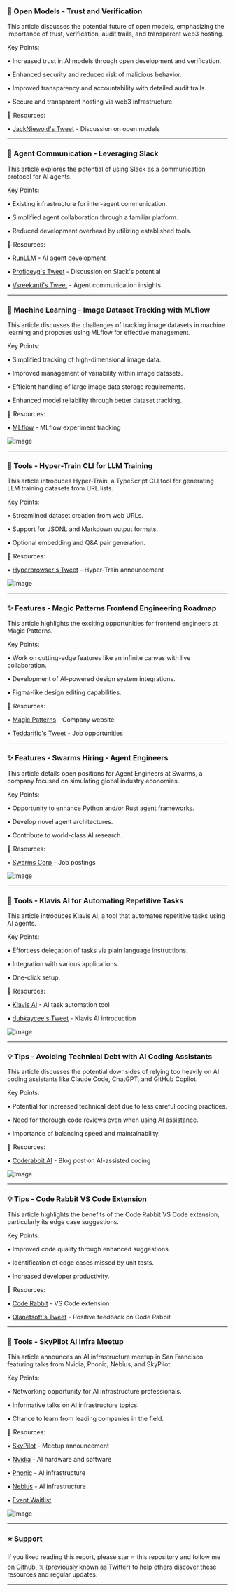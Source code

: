 ### 🤖 Open Models - Trust and Verification

This article discusses the potential future of open models, emphasizing the importance of trust, verification, audit trails, and transparent web3 hosting.

Key Points:

• Increased trust in AI models through open development and verification.


• Enhanced security and reduced risk of malicious behavior.


• Improved transparency and accountability with detailed audit trails.


• Secure and transparent hosting via web3 infrastructure.


🔗 Resources:

• [JackNiewold's Tweet](https://x.com/JackNiewold/status/1956084481615651053) -  Discussion on open models


---
### 🤖 Agent Communication - Leveraging Slack

This article explores the potential of using Slack as a communication protocol for AI agents.

Key Points:

• Existing infrastructure for inter-agent communication.


• Simplified agent collaboration through a familiar platform.


• Reduced development overhead by utilizing established tools.



🔗 Resources:

• [RunLLM](https://x.com/RunLLM) -  AI agent development


• [Profjoeyg's Tweet](https://x.com/profjoeyg) - Discussion on Slack's potential


• [Vsreekanti's Tweet](https://x.com/vsreekanti/status/1956054477154476318) - Agent communication insights


---
### 🤖 Machine Learning - Image Dataset Tracking with MLflow

This article discusses the challenges of tracking image datasets in machine learning and proposes using MLflow for effective management.

Key Points:

• Simplified tracking of high-dimensional image data.


• Improved management of variability within image datasets.


• Efficient handling of large image data storage requirements.


• Enhanced model reliability through better dataset tracking.


🔗 Resources:

• [MLflow](https://x.com/MLflow/status/1956120036277440955) -  MLflow experiment tracking


![Image](https://pbs.twimg.com/media/GyWIzBdW0AMx9Xw?format=jpg&name=small)


---
### 🚀 Tools - Hyper-Train CLI for LLM Training

This article introduces Hyper-Train, a TypeScript CLI tool for generating LLM training datasets from URL lists.

Key Points:

•  Streamlined dataset creation from web URLs.


•  Support for JSONL and Markdown output formats.


•  Optional embedding and Q&A pair generation.



🔗 Resources:

• [Hyperbrowser's Tweet](https://x.com/hyperbrowser/status/1956090338021662755) -  Hyper-Train announcement


![Image](https://pbs.twimg.com/amplify_video_thumb/1956090284867248130/img/9YF22lXz0jrknnzJ.jpg)


---
### ✨ Features - Magic Patterns Frontend Engineering Roadmap

This article highlights the exciting opportunities for frontend engineers at Magic Patterns.

Key Points:

• Work on cutting-edge features like an infinite canvas with live collaboration.


• Development of AI-powered design system integrations.


•  Figma-like design editing capabilities.



🔗 Resources:

• [Magic Patterns](https://x.com/magicpatterns) -  Company website


• [Teddarific's Tweet](https://x.com/Teddarific/status/1956041479052517609) -  Job opportunities


---
### ✨ Features - Swarms Hiring - Agent Engineers

This article details open positions for Agent Engineers at Swarms, a company focused on simulating global industry economies.

Key Points:

•  Opportunity to enhance Python and/or Rust agent frameworks.


•  Develop novel agent architectures.


• Contribute to world-class AI research.



🔗 Resources:

• [Swarms Corp](https://x.com/swarms_corp/status/1956089573362295169) -  Job postings


![Image](https://pbs.twimg.com/media/GyVrZFUa4AMACgZ?format=jpg&name=small)


---
### 🚀 Tools - Klavis AI for Automating Repetitive Tasks

This article introduces Klavis AI, a tool that automates repetitive tasks using AI agents.

Key Points:

•  Effortless delegation of tasks via plain language instructions.


•  Integration with various applications.


•  One-click setup.


🔗 Resources:


• [Klavis AI](https://x.com/Klavis_AI) - AI task automation tool


• [dubkaycee's Tweet](https://x.com/dubkaycee/status/1955376715825660355) -  Klavis AI introduction


![Image](https://pbs.twimg.com/amplify_video_thumb/1955375808694063106/img/7y0t8VmQ-tM634Ew.jpg)


---
### 💡 Tips - Avoiding Technical Debt with AI Coding Assistants

This article discusses the potential downsides of relying too heavily on AI coding assistants like Claude Code, ChatGPT, and GitHub Copilot.

Key Points:

•  Potential for increased technical debt due to less careful coding practices.


•  Need for thorough code reviews even when using AI assistance.


•  Importance of balancing speed and maintainability.


🔗 Resources:

• [Coderabbit AI](https://x.com/coderabbitai/status/1956009235944218855) -  Blog post on AI-assisted coding


![Image](https://pbs.twimg.com/media/GyUi4plWQAE7h_I?format=png&name=small)


---
### 💡 Tips - Code Rabbit VS Code Extension

This article highlights the benefits of the Code Rabbit VS Code extension, particularly its edge case suggestions.

Key Points:

•  Improved code quality through enhanced suggestions.


•  Identification of edge cases missed by unit tests.


•  Increased developer productivity.


🔗 Resources:

• [Code Rabbit](https://x.com/coderabbitai) -  VS Code extension


• [Olanetsoft's Tweet](https://x.com/olanetsoft/status/1956023646629077030) -  Positive feedback on Code Rabbit


---
### 🚀 Tools - SkyPilot AI Infra Meetup

This article announces an AI infrastructure meetup in San Francisco featuring talks from Nvidia, Phonic, Nebius, and SkyPilot.

Key Points:

•  Networking opportunity for AI infrastructure professionals.


•  Informative talks on AI infrastructure topics.


•  Chance to learn from leading companies in the field.


🔗 Resources:

• [SkyPilot](https://x.com/skypilot_org/status/1956069793867686398) -  Meetup announcement


• [Nvidia](https://x.com/nvidia) -  AI hardware and software


• [Phonic](https://x.com/phonic_co) - AI infrastructure


• [Nebius](https://x.com/nebiusai) - AI infrastructure


• [Event Waitlist](https://lu.ma/q1rfsjxk)


![Image](https://pbs.twimg.com/media/GyVbA51a4Aw1zPg?format=jpg&name=small)


---

### ⭐️ Support

If you liked reading this report, please star ⭐️ this repository and follow me on [Github](https://github.com/Drix10), [𝕏 (previously known as Twitter)](https://x.com/DRIX_10_) to help others discover these resources and regular updates.

---